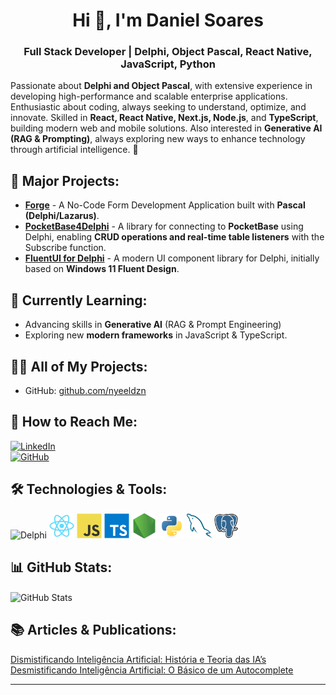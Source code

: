 <h1 align="center">Hi 👋, I'm Daniel Soares</h1>
<h3 align="center">Full Stack Developer | Delphi, Object Pascal, React Native, JavaScript, Python</h3>

Passionate about **Delphi and Object Pascal**, with extensive experience in developing high-performance and scalable enterprise applications. Enthusiastic about coding, always seeking to understand, optimize, and innovate. Skilled in **React, React Native, Next.js, Node.js**, and **TypeScript**, building modern web and mobile solutions. Also interested in **Generative AI (RAG & Prompting)**, always exploring new ways to enhance technology through artificial intelligence. 🚀  

## 🌟 Major Projects:
- [**Forge**](http://link-do-seu-repositorio-ou-site](https://github.com/nyeeldzn/Forge)) - A No-Code Form Development Application built with **Pascal (Delphi/Lazarus)**.
- [**PocketBase4Delphi**](http://link-do-seu-repositorio-ou-site) - A library for connecting to **PocketBase** using Delphi, enabling **CRUD operations and real-time table listeners** with the Subscribe function.
- [**FluentUI for Delphi**](https://github.com/nyeeldzn/PocketBase4Delphi) - A modern UI component library for Delphi, initially based on **Windows 11 Fluent Design**.

## 🌱 Currently Learning:
- Advancing skills in **Generative AI** (RAG & Prompt Engineering)
- Exploring new **modern frameworks** in JavaScript & TypeScript.

## 👨‍💻 All of My Projects:
- GitHub: [github.com/nyeeldzn](https://github.com/nyeeldzn)

## 💌 How to Reach Me:
[![LinkedIn](https://img.shields.io/badge/LinkedIn-Profile-blue?style=flat&logo=linkedin)](https://www.linkedin.com/in/seu-perfil)  
[![GitHub](https://img.shields.io/badge/GitHub-Profile-black?style=flat&logo=github)](https://github.com/nyeeldzn)  

## 🛠️ Technologies & Tools:
<p align="left">
  <img src="https://cdn-icons-png.flaticon.com/512/5968/5968252.png" alt="Delphi" width="40" height="40"/>  
  <img src="https://raw.githubusercontent.com/devicons/devicon/master/icons/react/react-original.svg" alt="React" width="40" height="40"/>  
  <img src="https://raw.githubusercontent.com/devicons/devicon/master/icons/javascript/javascript-original.svg" alt="JavaScript" width="40" height="40"/>  
  <img src="https://raw.githubusercontent.com/devicons/devicon/master/icons/typescript/typescript-original.svg" alt="TypeScript" width="40" height="40"/>  
  <img src="https://raw.githubusercontent.com/devicons/devicon/master/icons/nodejs/nodejs-original.svg" alt="Node.js" width="40" height="40"/>  
  <img src="https://raw.githubusercontent.com/devicons/devicon/master/icons/python/python-original.svg" alt="Python" width="40" height="40"/>  
  <img src="https://raw.githubusercontent.com/devicons/devicon/master/icons/mysql/mysql-original.svg" alt="MySQL" width="40" height="40"/>
  <img src="https://raw.githubusercontent.com/devicons/devicon/master/icons/postgresql/postgresql-original.svg" alt="MySQL" width="40" height="40"/>
</p>

## 📊 GitHub Stats:
<img align="center" src="http://github-profile-summary-cards.vercel.app/api/cards/profile-details?username=nyeeldzn&theme=algolia" alt="GitHub Stats" />

## 📚 Articles & Publications:
[Dismistificando Inteligência Artificial: História e Teoria das IA’s](https://medium.com/@nyeeldzn/dismistificando-intelig%C3%AAncia-artificial-hist%C3%B3ria-e-teoria-das-ias-625bb4681a74)
[Desmistificando Inteligência Artificial: O Básico de um Autocomplete](https://medium.com/@nyeeldzn/desmistificando-intelig%C3%AAncia-artificial-o-b%C3%A1sico-de-um-autocomplete-dcb5ef68f6aa)

---

